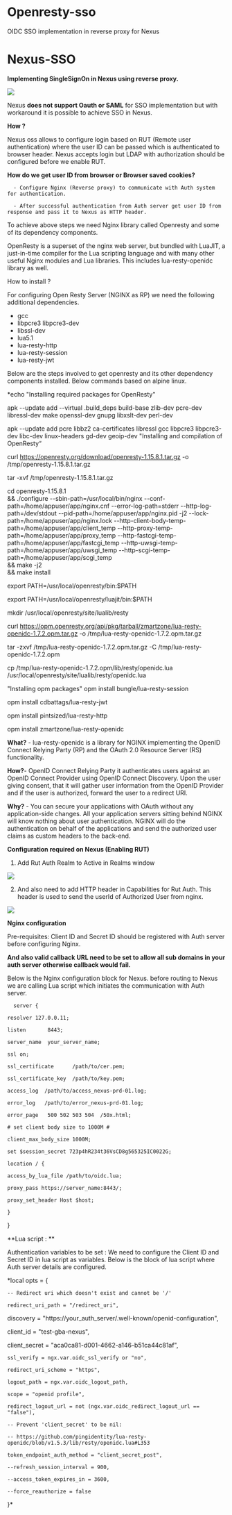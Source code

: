 # Openresty-sso
OIDC SSO implementation in reverse proxy for Nexus


# Nexus-SSO

**Implementing SingleSignOn in Nexus using reverse proxy.**

![](Images/Flow.png)

Nexus **does not support Oauth or SAML** for SSO implementation but with workaround it is possible to achieve SSO in Nexus.

**How ?**

Nexus oss allows to configure login based on RUT (Remote user authentication) where the user ID can be passed which is authenticated to browser header. Nexus accepts login but
LDAP with authorization should be configured before we enable RUT.

**How do we get user ID from browser or Browser saved cookies?**

      - Configure Nginx (Reverse proxy) to communicate with Auth system for authentication.

      - After successful authentication from Auth server get user ID from response and pass it to Nexus as HTTP header.

To achieve above steps we need Nginx library called Openresty and some of its dependency components.

OpenResty   is a superset of the nginx web server, but bundled with LuaJIT, a just-in-time compiler for the Lua scripting language and with many other useful Nginx modules 
and Lua libraries. This includes lua-resty-openidc library as well.

How to install ?

For configuring Open Resty Server (NGINX as RP) we need the following additional dependencies.

  * gcc
*   libpcre3 libpcre3-dev
*   libssl-dev
*   lua5.1
*   lua-resty-http
*   lua-resty-session
*   lua-resty-jwt


Below are the steps involved to get openresty and its other dependency components installed. Below commands based on alpine linux.

*echo "Installing required packages for OpenResty"

apk --update add --virtual .build_deps build-base zlib-dev pcre-dev libressl-dev make openssl-dev gnupg libxslt-dev perl-dev

apk --update add pcre libbz2 ca-certificates libressl gcc  libpcre3 libpcre3-dev libc-dev linux-headers gd-dev geoip-dev
"Installing and compilation of OpenResty“

curl https://openresty.org/download/openresty-1.15.8.1.tar.gz -o /tmp/openresty-1.15.8.1.tar.gz

tar -xvf /tmp/openresty-1.15.8.1.tar.gz

cd openresty-1.15.8.1 \
&& ./configure  --sbin-path=/usr/local/bin/nginx --conf-path=/home/appuser/app/nginx.cnf  --error-log-path=stderr --http-log-path=/dev/stdout --pid-path=/home/appuser/app/nginx.pid -j2  --lock-path=/home/appuser/app/nginx.lock  --http-client-body-temp-path=/home/appuser/app/client_temp  --http-proxy-temp-path=/home/appuser/app/proxy_temp  --http-fastcgi-temp-path=/home/appuser/app/fastcgi_temp  --http-uwsgi-temp-path=/home/appuser/app/uwsgi_temp  --http-scgi-temp-path=/home/appuser/app/scgi_temp \
 && make -j2 \
  && make install
  
export PATH=/usr/local/openresty/bin:$PATH

export PATH=/usr/local/openresty/luajit/bin:$PATH

mkdir /usr/local/openresty/site/lualib/resty

curl https://opm.openresty.org/api/pkg/tarball/zmartzone/lua-resty-openidc-1.7.2.opm.tar.gz -o /tmp/lua-resty-openidc-1.7.2.opm.tar.gz

tar -zxvf /tmp/lua-resty-openidc-1.7.2.opm.tar.gz -C /tmp/lua-resty-openidc-1.7.2.opm

cp /tmp/lua-resty-openidc-1.7.2.opm/lib/resty/openidc.lua  /usr/local/openresty/site/lualib/resty/openidc.lua

"Installing opm packages"
opm install bungle/lua-resty-session 

opm install cdbattags/lua-resty-jwt

opm install pintsized/lua-resty-http

opm install zmartzone/lua-resty-openidc

**What?** - lua-resty-openidc is a library for NGINX implementing the OpenID Connect Relying Party (RP) and the OAuth 2.0 Resource Server (RS) functionality. 
 

**How?**- OpenID Connect Relying Party it authenticates users against an OpenID Connect Provider using OpenID Connect Discovery. Upon the user giving consent, that it will
gather user information from the OpenID Provider and if the user is authorized, forward the user to a redirect URI.
 

**Why?** -  You can secure your applications with OAuth without any application-side changes. All your application servers sitting behind NGINX will know nothing about user 
authentication. NGINX will do the authentication on behalf of the applications and send the authorized user claims as custom headers to the back-end.

**Configuration required on Nexus (Enabling RUT)**

1. Add Rut Auth Realm  to Active in  Realms window 

![](Images/Realms.png)


2. And also need to add HTTP header in Capabilities for Rut Auth. This header is used to send the userId of Authorized User from nginx. 

![](Images/RUT2.png)

**Nginx configuration**

Pre-requisites:  Client ID and Secret ID should be registered with Auth server before configuring Nginx. 

**And also valid callback URL need to be set to allow all sub domains in your auth server otherwise callback would fail.**

Below is the Nginx configuration block for Nexus. before routing to Nexus we are calling Lua script which initiates the communication with Auth server.


      server {

    resolver 127.0.0.11;
    
    listen       8443;
    
    server_name  your_server_name;
    
    ssl on;
    
    ssl_certificate      /path/to/cer.pem;
    
    ssl_certificate_key  /path/to/key.pem;
    
    access_log  /path/to/access_nexus-prd-01.log;
    
    error_log   /path/to/error_nexus-prd-01.log;
    
    error_page   500 502 503 504  /50x.html;
    
    # set client body size to 1000M #
    
    client_max_body_size 1000M; 
    
    set $session_secret 723p4hR234t36VsCD8g565325IC0022G;
    
    location / {
    
    access_by_lua_file /path/to/oidc.lua;
    
    proxy_pass https://server_name:8443/;
    
    proxy_set_header Host $host;
    
    }
 
}


**Lua script : **

Authentication variables to be set : We need to configure the Client ID and Secret ID in lua script as variables. 
Below is the block of lua script where Auth server details are configured.

*local opts = {

    -- Redirect uri which doesn't exist and cannot be '/'
    
    redirect_uri_path = "/redirect_uri",
    
   discovery = "https://your_auth_server/.well-known/openid-configuration",
   
  client_id = "test-gba-nexus",
  
  client_secret = "aca0ca81-d001-4662-a146-b51ca44c81af",
  
    ssl_verify = ngx.var.oidc_ssl_verify or "no",
    
    redirect_uri_scheme = "https",
    
    logout_path = ngx.var.oidc_logout_path,
    
    scope = "openid profile",
    
    redirect_logout_url = not (ngx.var.oidc_redirect_logout_url == "false"),
    
    -- Prevent 'client_secret' to be nil:
    
    -- https://github.com/pingidentity/lua-resty-openidc/blob/v1.5.3/lib/resty/openidc.lua#L353
    
    token_endpoint_auth_method = "client_secret_post",
    
    --refresh_session_interval = 900,
    
    --access_token_expires_in = 3600,
    
    --force_reauthorize = false
}*

